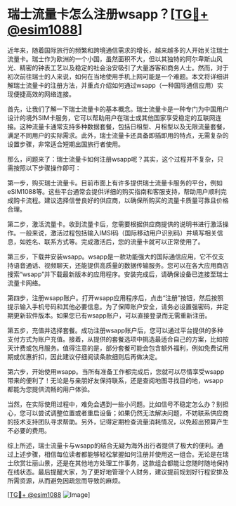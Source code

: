 # 瑞士流量卡怎么注册wsapp？[[TG💪+ @esim1088](https://t.me/s/esim1088)]

近年来，随着国际旅行的频繁和跨境通信需求的增长，越来越多的人开始关注瑞士流量卡。瑞士作为欧洲的一个小国，虽然面积不大，但以其独特的阿尔卑斯山风光、精密的钟表工艺以及稳定的社会治安吸引了大量游客和商务人士。然而，对于初次前往瑞士的人来说，如何在当地使用手机上网可能是一个难题。本文将详细讲解瑞士流量卡的注册方法，并重点介绍如何通过wsapp（一种国际通信应用）实现便捷高效的网络连接。

首先，让我们了解一下瑞士流量卡的基本概念。瑞士流量卡是一种专门为中国用户设计的境外SIM卡服务，它可以帮助用户在瑞士或其他国家享受稳定的互联网连接。这种流量卡通常支持多种数据套餐，包括日租型、月租型以及无限流量套餐，满足不同用户的实际需求。此外，瑞士流量卡还具备即插即用的特点，无需复杂的设置步骤，非常适合短期出国旅行者使用。

那么，问题来了：瑞士流量卡如何注册wsapp呢？其实，这个过程并不复杂，只需按照以下步骤操作即可：

第一步，购买瑞士流量卡。目前市面上有许多提供瑞士流量卡服务的平台，例如eSIM1088等。这些平台通常会提供详细的购买指南和客服支持，帮助用户顺利完成购卡流程。建议选择信誉良好的供应商，以确保所购买的流量卡质量可靠且价格合理。

第二步，激活流量卡。收到流量卡后，您需要根据供应商提供的说明书进行激活操作。一般来说，激活过程包括输入IMSI码（国际移动用户识别码）并填写相关信息，如姓名、联系方式等。完成激活后，您的流量卡就可以正常使用了。

第三步，下载并安装wsapp。wsapp是一款功能强大的国际通信应用，它不仅支持语音通话、视频聊天，还能提供高质量的数据传输服务。您可以在各大应用商店搜索“wsapp”并下载最新版本的应用程序。安装完成后，请确保设备已连接至瑞士流量卡网络。

第四步，注册wsapp账户。打开wsapp应用程序后，点击“注册”按钮，然后按照提示输入手机号码和其他必要信息。为了保障账户安全，请务必设置强密码，并定期更新软件版本。如果您已有wsapp账户，可以直接登录而无需重新注册。

第五步，充值并选择套餐。成功注册wsapp账户后，您可以通过平台提供的多种支付方式为账户充值。接着，从提供的套餐选项中挑选最适合自己的方案，比如按天计费或包月服务。值得注意的是，部分套餐可能会包含额外福利，例如免费试用期或优惠折扣，因此建议仔细阅读条款细则后再做决定。

第六步，开始使用wsapp。当所有准备工作都完成后，您就可以尽情享受wsapp带来的便利了！无论是与亲朋好友保持联系，还是查阅地图寻找目的地，wsapp都能为您提供流畅的用户体验。

当然，在实际使用过程中，难免会遇到一些小问题。比如信号不稳定怎么办？别担心，您可以尝试调整位置或者重启设备；如果仍然无法解决问题，不妨联系供应商的技术支持团队寻求帮助。另外，记得定期检查流量消耗情况，以免超出预算产生不必要的费用。

综上所述，瑞士流量卡与wsapp的结合无疑为海外出行者提供了极大的便利。通过上述步骤，相信每位读者都能够轻松掌握如何注册并使用这一组合。无论是在瑞士欣赏壮丽山景，还是在其他地方处理工作事务，这款组合都能让您随时随地保持在线状态。最后提醒大家，为了更好地管理个人财务，建议提前规划好行程安排及所需资源，从而避免因疏忽而导致的麻烦。

[[TG💪+ @esim1088](https://t.me/s/esim1088) ![Image](https://i.postimg.cc/4NQfJmqS/Snipaste-2025-05-13-00-14-12.png)]